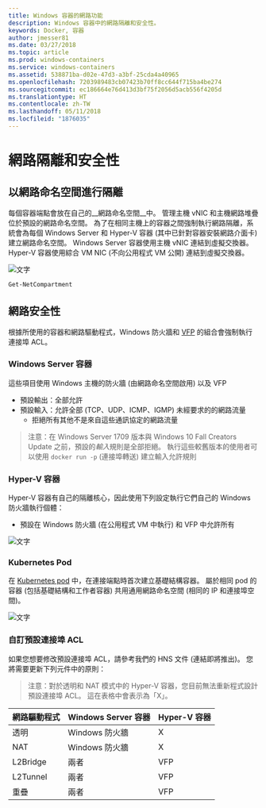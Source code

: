 ```yaml
---
title: Windows 容器的網路功能
description: Windows 容器中的網路隔離和安全性。
keywords: Docker, 容器
author: jmesser81
ms.date: 03/27/2018
ms.topic: article
ms.prod: windows-containers
ms.service: windows-containers
ms.assetid: 538871ba-d02e-47d3-a3bf-25cda4a40965
ms.openlocfilehash: 7203989483cb07423b70ff8cc644f715ba4be274
ms.sourcegitcommit: ec186664e76d413d3bf75f2056d5acb556f4205d
ms.translationtype: HT
ms.contentlocale: zh-TW
ms.lasthandoff: 05/11/2018
ms.locfileid: "1876035"
---
```

# <a name="network-isolation-and-security"></a>網路隔離和安全性

## <a name="isolation-with-network-namespaces"></a>以網路命名空間進行隔離
每個容器端點會放在自己的__網路命名空間__中。 管理主機 vNIC 和主機網路堆疊位於預設的網路命名空間。 為了在相同主機上的容器之間強制執行網路隔離，系統會為每個 Windows Server 和 Hyper-V 容器 (其中已針對容器安裝網路介面卡) 建立網路命名空間。 Windows Server 容器使用主機 vNIC 連結到虛擬交換器。 Hyper-V 容器使用綜合 VM NIC (不向公用程式 VM 公開) 連結到虛擬交換器。


![文字](media/network-compartment-visual.png)


```powershell 
Get-NetCompartment
```

## <a name="network-security"></a>網路安全性
根據所使用的容器和網路驅動程式，Windows 防火牆和 [VFP](https://www.microsoft.com/en-us/research/project/azure-virtual-filtering-platform/) 的組合會強制執行連接埠 ACL。

### <a name="windows-server-containers"></a>Windows Server 容器
這些項目使用 Windows 主機的防火牆 (由網路命名空間啟用) 以及 VFP
  * 預設輸出：全部允許
  * 預設輸入：允許全部 (TCP、UDP、ICMP、IGMP) 未經要求的的網路流量
    * 拒絕所有其他不是來自這些通訊協定的網路流量

  > 注意：在 Windows Server 1709 版本與 Windows 10 Fall Creators Update 之前，預設的*輸入*規則是全部拒絕。 執行這些較舊版本的使用者可以使用 ``docker run -p`` (連接埠轉送) 建立輸入允許規則


### <a name="hyper-v-containers"></a>Hyper-V 容器
Hyper-V 容器有自己的隔離核心，因此使用下列設定執行它們自己的 Windows 防火牆執行個體：
  * 預設在 Windows 防火牆 (在公用程式 VM 中執行) 和 VFP 中允許所有


![文字](media/windows-firewall-containers.png)


### <a name="kubernetes-pods"></a>Kubernetes Pod
在 [Kubernetes pod](https://kubernetes.io/docs/concepts/workloads/pods/pod/) 中，在連接端點時首次建立基礎結構容器。 屬於相同 pod 的容器 (包括基礎結構和工作者容器) 共用通用網路命名空間 (相同的 IP 和連接埠空間)。


![文字](media/pod-network-compartment.png)


### <a name="customizing-default-port-acls"></a>自訂預設連接埠 ACL
如果您想要修改預設連接埠 ACL，請參考我們的 HNS 文件 (連結即將推出)。 您將需要更新下列元件中的原則：

> 注意：對於透明和 NAT 模式中的 Hyper-V 容器，您目前無法重新程式設計預設連接埠 ACL。 這在表格中會表示為「X」。

| 網路驅動程式 | Windows Server 容器 | Hyper-V 容器  |
| -------------- |-------------------------- | ------------------- |
| 透明 | Windows 防火牆 | X |
| NAT | Windows 防火牆 | X |
| L2Bridge | 兩者 | VFP |
| L2Tunnel | 兩者 | VFP |
| 重疊  | 兩者 | VFP |